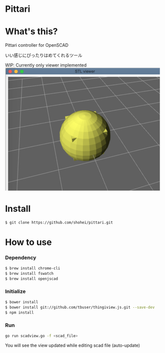 Pittari
===

# What's this?
Pittari controller for OpenSCAD

いい感じにぴったりはめてくれるツール

WIP: Currently only viewer implemented
![screenshot](image.png)

# Install
```sh
$ git clone https://github.com/shohei/pittari.git
```

# How to use
### Dependency 
```sh
$ brew install chrome-cli 
$ brew install fswatch 
$ brew install openjscad 
```
### Initialize
```sh
$ bower install
$ bower install git://github.com/tbuser/thingiview.js.git --save-dev
$ npm install
```
### Run
```sh
go run scadview.go -f <scad_file>
```
You will see the view updated while editing scad file (auto-update)
